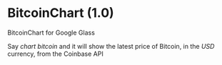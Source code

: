 BitcoinChart (1.0)
============

BitcoinChart for Google Glass

Say *chart bitcoin* and it will show the latest price of Bitcoin, in the *USD* currency, from the Coinbase API